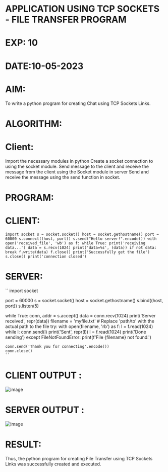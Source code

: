 # APPLICATION USING TCP SOCKETS - FILE TRANSFER PROGRAM
# EXP: 10
# DATE:10-05-2023
# AIM:
To write a python program for creating Chat using TCP Sockets Links.

# ALGORITHM:
# Client:
Import the necessary modules in python
Create a socket connection to using the socket module.
Send message to the client and receive the message from the client using the Socket module in server
Send and receive the message using the send function in socket.
# PROGRAM:
# CLIENT:
``
import socket
s = socket.socket()
host = socket.gethostname()
port = 60000
s.connect((host, port))
s.send("Hello server!".encode())
with open('received_file', 'wb') as f:
 while True:
  print('receiving data...')
  data = s.recv(1024)
  print('data=%s', (data))
  if not data:
    break
  f.write(data)
f.close()
print('Successfully get the file')
s.close()
print('connection closed')
``
# SERVER:
``
import socket

port = 60000
s = socket.socket()
host = socket.gethostname()
s.bind((host, port))
s.listen(5)

while True:
    conn, addr = s.accept()
    data = conn.recv(1024)
    print('Server received', repr(data))
    filename = 'myfile.txt'  # Replace 'path/to' with the actual path to the file
    try:
        with open(filename, 'rb') as f:
            l = f.read(1024)
            while l:
                conn.send(l)
                print('Sent', repr(l))
                l = f.read(1024)
        print('Done sending')
    except FileNotFoundError:
        print(f'File {filename} not found.')
    
    conn.send('Thank you for connecting'.encode())
    conn.close()
    ``
# CLIENT OUTPUT :
![image](https://github.com/AGALYARAMESHKUMAR/EX-10/assets/119394395/2ac18f6b-f78e-45dc-b85b-b8712ceea1df)


# SERVER OUTPUT :
![image](https://github.com/AGALYARAMESHKUMAR/EX-10/assets/119394395/ccda2a5a-845e-49c1-8d68-caab1bb1fc69)


# RESULT:
Thus, the python program for creating File Transfer using TCP Sockets Links was successfully created and executed.
